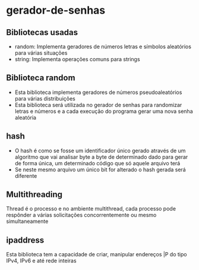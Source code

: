 # gerador-de-senhas
## Bibliotecas usadas
- random: Implementa geradores de números letras e símbolos aleatórios para várias situações
- string: Implementa operações comuns para strings

## Biblioteca random
- Esta biblioteca implementa geradores de números pseudoaleatórios para várias distribuições
- Esta biblioteca será utilizada no gerador de senhas para randomizar letras e números e a cada execução do programa gerar uma nova senha aleatória

## hash
- O hash é como se fosse um identificador único gerado através de um algoritmo que vai analisar byte a byte de determinado dado para gerar de forma única, um determinado código que só aquele arquivo terá
- Se neste mesmo arquivo um único bit for alterado o hash gerada será diferente

## Multithreading
Thread é o processo e no ambiente multithread, cada processo pode respônder a várias solicitações concorrentemente ou mesmo simultaneamente

## ipaddress
Esta biblioteca tem a capacidade de criar, manipular endereços |P do tipo IPv4, IPv6 e até rede inteiras
